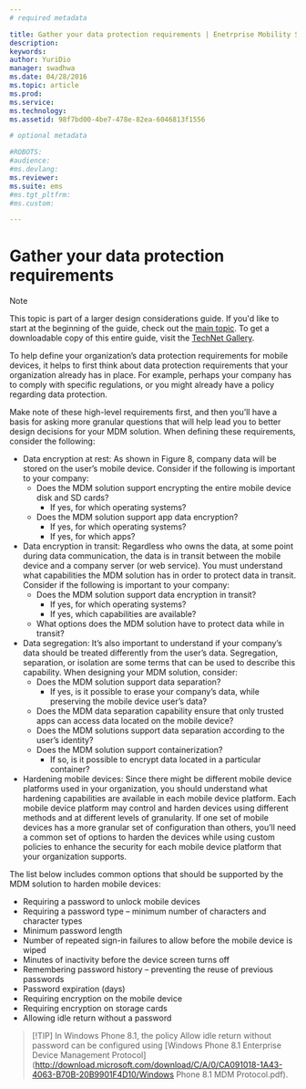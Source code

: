 ```yaml
---
# required metadata

title: Gather your data protection requirements | Enetrprise Mobility Suite
description:
keywords:
author: YuriDio
manager: swadhwa
ms.date: 04/28/2016
ms.topic: article
ms.prod:
ms.service:
ms.technology:
ms.assetid: 98f7bd00-4be7-478e-82ea-6046813f1556

# optional metadata

#ROBOTS:
#audience:
#ms.devlang:
ms.reviewer: 
ms.suite: ems
#ms.tgt_pltfrm:
#ms.custom:

---
```


# Gather your data protection requirements

>[!NOTE]
>This topic is part of a larger design considerations guide. If you'd like to start at the beginning of the guide, check out the [main topic](mdm-design-considerations-guide.md). To get a downloadable copy of this entire guide, visit the [TechNet Gallery](https://gallery.technet.microsoft.com/Mobile-Device-Management-7d401582).

To help define your organization’s data protection requirements for mobile devices, it helps to first think about data protection requirements that your organization already has in place. For example, perhaps your company has to comply with specific regulations, or you might already have a policy regarding data protection. 

Make note of these high-level requirements first, and then you’ll have a basis for asking more granular questions that will help lead you to better design decisions for your MDM solution.  When defining these requirements, consider the following:

- Data encryption at rest: As shown in Figure 8, company data will be stored on the user’s mobile device. Consider if the following is important to your company: 
	- Does the MDM solution support encrypting the entire mobile device disk and SD cards?
		- If yes, for which operating systems?
	- Does the MDM solution support app data encryption?
		- If yes, for which operating systems?
		- If yes, for which apps?
- Data encryption in transit: Regardless who owns the data, at some point during data communication, the data is in transit between the mobile device and a company server (or web service). You must understand what capabilities the MDM solution has in order to protect data in transit. Consider if the following is important to your company: 
	- Does the MDM solution support data encryption in transit?
		- If yes, for which operating systems?
		- If yes, which capabilities are available?
	- What options does the MDM solution have to protect data while in transit?
- Data segregation: It’s also important to understand if your company’s data should be treated differently from the user’s data. Segregation, separation, or isolation are some terms that can be used to describe this capability. When designing your MDM solution, consider:
	- Does the MDM solution support data separation?
		- If yes, is it possible to erase your company’s data, while preserving the mobile device user’s data?
	- Does the MDM data separation capability ensure that only trusted apps can access data located on the mobile device?
	- Does the MDM solutions support data separation according to the user’s identity?
	- Does the MDM solution support containerization?
		- If so, is it possible to encrypt data located in a particular container?
- Hardening mobile devices: Since there might be different mobile device platforms used in your organization, you should understand what hardening capabilities are available in each mobile device platform. Each mobile device platform may control and harden devices using different methods and at different levels of granularity. If one set of mobile devices has a more granular set of configuration than others, you’ll need a common set of options to harden the devices while using custom policies to enhance the security for each mobile device platform that your organization supports. 

The list below includes common options that should be supported by the MDM solution to harden mobile devices:

- Requiring a password to unlock mobile devices
- Requiring a password type – minimum number of characters and character types
- Minimum password length
- Number of repeated sign-in failures to allow before the mobile device is wiped
- Minutes of inactivity before the device screen turns off
- Remembering password history – preventing the reuse of previous passwords
- Password expiration (days)
- Requiring encryption on the mobile device
- Requiring encryption on storage cards
- Allowing idle return without a password

>[!TIP] In Windows Phone 8.1, the policy Allow idle return without password can be configured using [Windows Phone 8.1 Enterprise Device Management Protocol](http://download.microsoft.com/download/C/A/0/CA091018-1A43-4063-B70B-20B9901F4D10/Windows Phone 8.1 MDM Protocol.pdf).